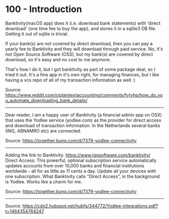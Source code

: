 # 100 - Introduction

Banktivity(macOS app) does it (i.e. download bank statements) with 'direct download' (one time fee to buy the app), and stores it in a sqlite3 DB file. Getting it out of sqlite is trivial.

If your bank(s) are not covered by direct download, then you can pay a yearly fee to Banktivity and they will download through paid service. No, it's not Open Source Software (OSS), but my bank(s) are covered by direct download, so it's easy and no cost to me anymore.

That's how I do it, but I got banktivity as part of some package deal, so I tried it out. It's a fine app in it's own right, for managing finances, but I like having a vcs repo of all of my transaction information as well :)

Source: https://www.reddit.com/r/plaintextaccounting/comments/fytyhp/how_do_you_automate_downloading_bank_details/
___

Dear reader, I am a happy user of Banktivity (a financial admin app on OSX) that uses the Yodlee service (yodlee.com) as the provider for direct access and download of transaction information. In the Netherlands several banks (ING, ABNAMRO etc) are connected. 

Source: https://together.bunq.com/d/7379-yodlee-connectivity
___

Adding the link to Banktivity. https://www.iggsoftware.com/banktivity/
Direct Access: This powerful, optional subscription service automatically updates accounts from over 10,000 banks and financial institutions worldwide - all for as little as 11 cents a day. Update all your devices with one subscription.
What Banktivity calls "Direct Access", in the background is Yodlee. Works like a charm for me.

Source: https://together.bunq.com/d/7379-yodlee-connectivity
___



Source: https://cdn2.hubspot.net/hubfs/344772/Yodlee-integrations.pdf?t=1464354764247
